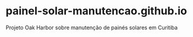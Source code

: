 # painel-solar-manutencao.github.io
 Projeto Oak Harbor sobre manutenção de painés solares em Curitiba
